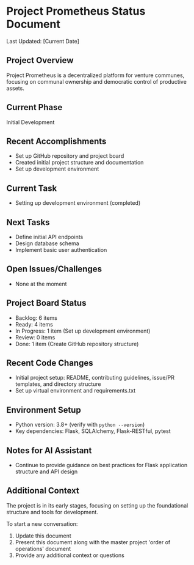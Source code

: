 # Project Prometheus Status Document

Last Updated: [Current Date]

## Project Overview
Project Prometheus is a decentralized platform for venture communes, focusing on communal ownership and democratic control of productive assets.

## Current Phase
Initial Development

## Recent Accomplishments
- Set up GitHub repository and project board
- Created initial project structure and documentation
- Set up development environment

## Current Task
- Setting up development environment (completed)

## Next Tasks
- Define initial API endpoints
- Design database schema
- Implement basic user authentication

## Open Issues/Challenges
- None at the moment

## Project Board Status
- Backlog: 6 items
- Ready: 4 items
- In Progress: 1 item (Set up development environment)
- Review: 0 items
- Done: 1 item (Create GitHub repository structure)

## Recent Code Changes
- Initial project setup: README, contributing guidelines, issue/PR templates, and directory structure
- Set up virtual environment and requirements.txt

## Environment Setup
- Python version: 3.8+ (verify with `python --version`)
- Key dependencies: Flask, SQLAlchemy, Flask-RESTful, pytest

## Notes for AI Assistant
- Continue to provide guidance on best practices for Flask application structure and API design

## Additional Context
The project is in its early stages, focusing on setting up the foundational structure and tools for development.

To start a new conversation:
1. Update this document
2. Present this document along with the master project 'order of operations' document
3. Provide any additional context or questions
